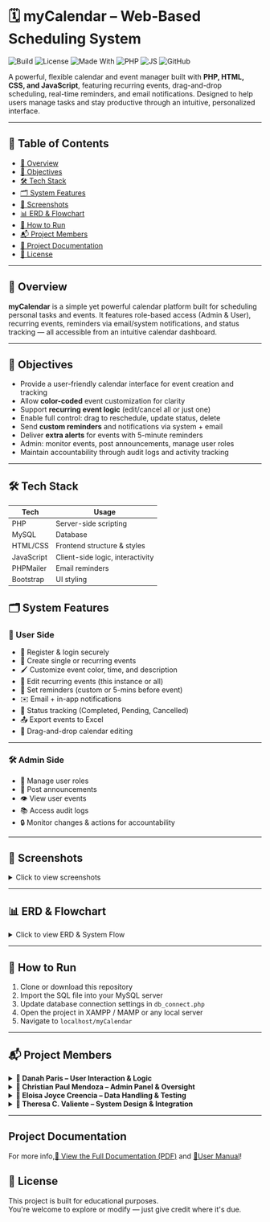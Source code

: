 
# 🗓️ myCalendar – Web-Based Scheduling System
![Build](https://img.shields.io/badge/build-passing-brightgreen)
![License](https://img.shields.io/badge/license-MIT-blue)
![Made With](https://img.shields.io/badge/Made%20with-PHP-orange)
![PHP](https://img.shields.io/badge/PHP-Server--Side-orange)
![JS](https://img.shields.io/badge/JavaScript-Frontend-yellow)
![GitHub](https://img.shields.io/badge/github-danahparis21-blue?logo=github&style=social)

A powerful, flexible calendar and event manager built with **PHP, HTML, CSS, and JavaScript**, featuring recurring events, drag-and-drop scheduling, real-time reminders, and email notifications. Designed to help users manage tasks and stay productive through an intuitive, personalized interface.


---

## 📑 Table of Contents

- [🧠 Overview](#-overview)
- [🎯 Objectives](#-objectives)
- [🛠️ Tech Stack](#-tech-stack)
- [🗂️ System Features](#-system-features)
- [📸 Screenshots](#-screenshots)
- [📊 ERD & Flowchart](#-erd--flowchart)
- [🧪 How to Run](#-how-to-run)
- [📬 Project Members](#-credits)
- [📄 Project Documentation](#project-documentation)
- [📄 License](#-license)

---

## 🧠 Overview

**myCalendar** is a simple yet powerful calendar platform built for scheduling personal tasks and events. It features role-based access (Admin & User), recurring events, reminders via email/system notifications, and status tracking — all accessible from an intuitive calendar dashboard.

---

## 🎯 Objectives

- Provide a user-friendly calendar interface for event creation and tracking  
- Allow **color-coded** event customization for clarity  
- Support **recurring event logic** (edit/cancel all or just one)  
- Enable full control: drag to reschedule, update status, delete  
- Send **custom reminders** and notifications via system + email  
- Deliver **extra alerts** for events with 5-minute reminders  
- Admin: monitor events, post announcements, manage user roles  
- Maintain accountability through audit logs and activity tracking  

---

## 🛠️ Tech Stack


| Tech        | Usage                        |
|-------------|------------------------------|
| PHP         | Server-side scripting         |
| MySQL       | Database                      |
| HTML/CSS    | Frontend structure & styles   |
| JavaScript  | Client-side logic, interactivity |
| PHPMailer   | Email reminders               |
| Bootstrap   | UI styling                    |

## 🗂️ System Features

### 👤 User Side

- 🔐 Register & login securely  
- 📆 Create single or recurring events  
- 🖌️ Customize event color, time, and description  
- 🔁 Edit recurring events (this instance or all)  
- 🔔 Set reminders (custom or 5-mins before event)  
- ✉️ Email + in-app notifications  
- 📝 Status tracking (Completed, Pending, Cancelled)  
- 📤 Export events to Excel  
- 🧲 Drag-and-drop calendar editing

---

### 🛠️ Admin Side

- 👥 Manage user roles  
- 📢 Post announcements  
- 👁️ View user events  
- 📚 Access audit logs  
- 🔒 Monitor changes & actions for accountability

---

## 📸 Screenshots

<details>
<summary>Click to view screenshots</summary>

<p align="center">
  <img src="images/myCalendar-logo.jpg" width="300" height="300"/>
    <img src="images/event-details.png" width="300" height="200"/>

  
</p>
<p align="center">
  <img src="images/myCalendar-dashboard2.jpg" width="400"  height="200"/>
    <img src="images/myCalendar-dashboard.png" width="400"  height="200"/>

  
</p>
<p align="center">
  <img src="images/user-notifications.png" width="400"  height="200"/>
  <img src="images/email-notifications.png" width="400"  height="200"/>

</p>
<p align="center">
   <img src="images/admin-dashboard.png" width="400" height="200"/>
  <img src="images/admin-users.png" width="400"  height="200"/>
</p>

</details>

---

## 📊 ERD & Flowchart

<details>
<summary>Click to view ERD & System Flow</summary>

<br>

![ERD](images/erd.png)
![System Flowchart](images/flowchart.jpg)

</details>

---

## 🧪 How to Run

1. Clone or download this repository  
2. Import the SQL file into your MySQL server  
3. Update database connection settings in `db_connect.php`  
4. Open the project in XAMPP / MAMP or any local server  
5. Navigate to `localhost/myCalendar`

---

## 📬 Project Members

<details>
<summary><strong>👤 Danah Paris – User Interaction & Logic</strong></summary>

> 💼 **User-Side Development (Frontend + Backend)**

- Sign-up / login system with database integration  
- Calendar dashboard UI  
- Add single & recurring events  
- Modify, cancel, reschedule (with drag & drop)  
- Update event status (Completed, Pending, Cancelled)  
- Event reminder system (notifications + email via PHPMailer)  
- Excel report generation for events  
- In-app notifications and user feedback

</details>

<details>
<summary><strong>👤 Christian Paul Mendoza – Admin Panel & Oversight</strong></summary>

> 🛠️ **Admin-Side Development**

- Admin dashboard  
- Role management and access control  
- System-wide announcements  
- View & manage user-submitted events  
- Implementation of audit log tracking  
- Admin activity monitoring and reports

</details>

<details>
<summary><strong>👤 Eloisa Joyce Creencia – Data Handling & Testing</strong></summary>

> 🧪 **Back-End Support & QA**

- Database design & normalization     
- ERD modeling  
- Table relationships & keys

</details>

<details>
<summary><strong>👤 Theresa C. Valiente – System Design & Integration</strong></summary>

> 🗃️ **System Architecture**

- Functional testing of user-side features
- System flow preparation  
- Testing of recurring-event logic with data constraints

</details>

---
## Project Documentation
For more info,[📄 View the Full Documentation (PDF)](myCalendar-documentation.pdf) and [📖User Manual](User-Manual.pdf)! 

## 📄 License

This project is built for educational purposes.  
You're welcome to explore or modify — just give credit where it's due.

